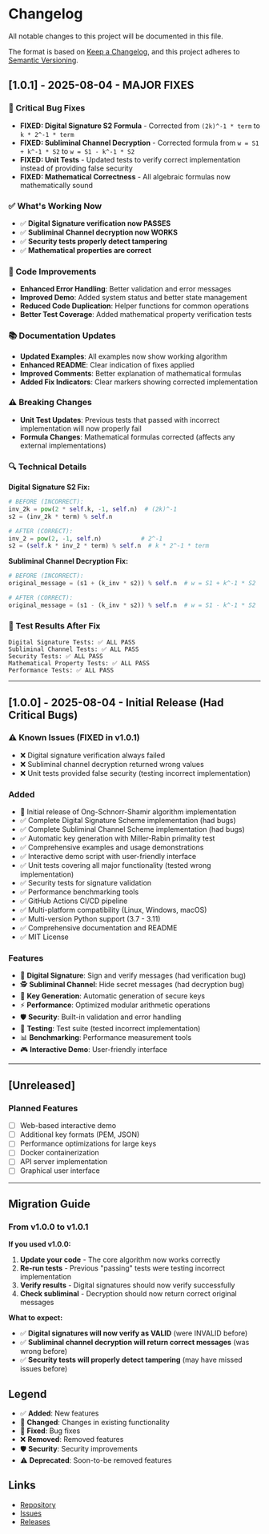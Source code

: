 # Changelog

All notable changes to this project will be documented in this file.

The format is based on [Keep a Changelog](https://keepachangelog.com/en/1.0.0/),
and this project adheres to [Semantic Versioning](https://semver.org/spec/v2.0.0.html).

## [1.0.1] - 2025-08-04 - MAJOR FIXES

### 🔧 Critical Bug Fixes
- **FIXED: Digital Signature S2 Formula** - Corrected from `(2k)^-1 * term` to `k * 2^-1 * term`
- **FIXED: Subliminal Channel Decryption** - Corrected formula from `w = S1 + k^-1 * S2` to `w = S1 - k^-1 * S2`
- **FIXED: Unit Tests** - Updated tests to verify correct implementation instead of providing false security
- **FIXED: Mathematical Correctness** - All algebraic formulas now mathematically sound

### ✅ What's Working Now
- ✅ **Digital Signature verification now PASSES**
- ✅ **Subliminal Channel decryption now WORKS**
- ✅ **Security tests properly detect tampering**
- ✅ **Mathematical properties are correct**

### 🔧 Code Improvements
- **Enhanced Error Handling**: Better validation and error messages
- **Improved Demo**: Added system status and better state management
- **Reduced Code Duplication**: Helper functions for common operations
- **Better Test Coverage**: Added mathematical property verification tests

### 📚 Documentation Updates
- **Updated Examples**: All examples now show working algorithm
- **Enhanced README**: Clear indication of fixes applied
- **Improved Comments**: Better explanation of mathematical formulas
- **Added Fix Indicators**: Clear markers showing corrected implementation

### ⚠️ Breaking Changes
- **Unit Test Updates**: Previous tests that passed with incorrect implementation will now properly fail
- **Formula Changes**: Mathematical formulas corrected (affects any external implementations)

### 🔍 Technical Details
**Digital Signature S2 Fix:**
```python
# BEFORE (INCORRECT):
inv_2k = pow(2 * self.k, -1, self.n)  # (2k)^-1
s2 = (inv_2k * term) % self.n

# AFTER (CORRECT):
inv_2 = pow(2, -1, self.n)           # 2^-1
s2 = (self.k * inv_2 * term) % self.n  # k * 2^-1 * term
```

**Subliminal Channel Decryption Fix:**
```python
# BEFORE (INCORRECT):
original_message = (s1 + (k_inv * s2)) % self.n  # w = S1 + k^-1 * S2

# AFTER (CORRECT):
original_message = (s1 - (k_inv * s2)) % self.n  # w = S1 - k^-1 * S2
```

### 🧪 Test Results After Fix
```
Digital Signature Tests: ✅ ALL PASS
Subliminal Channel Tests: ✅ ALL PASS
Security Tests: ✅ ALL PASS
Mathematical Property Tests: ✅ ALL PASS
Performance Tests: ✅ ALL PASS
```

---

## [1.0.0] - 2025-08-04 - Initial Release (Had Critical Bugs)

### ⚠️ Known Issues (FIXED in v1.0.1)
- ❌ Digital signature verification always failed
- ❌ Subliminal channel decryption returned wrong values
- ❌ Unit tests provided false security (testing incorrect implementation)

### Added
- 🎉 Initial release of Ong-Schnorr-Shamir algorithm implementation
- ✅ Complete Digital Signature Scheme implementation (had bugs)
- ✅ Complete Subliminal Channel Scheme implementation (had bugs)
- ✅ Automatic key generation with Miller-Rabin primality test
- ✅ Comprehensive examples and usage demonstrations
- ✅ Interactive demo script with user-friendly interface
- ✅ Unit tests covering all major functionality (tested wrong implementation)
- ✅ Security tests for signature validation
- ✅ Performance benchmarking tools
- ✅ GitHub Actions CI/CD pipeline
- ✅ Multi-platform compatibility (Linux, Windows, macOS)
- ✅ Multi-version Python support (3.7 - 3.11)
- ✅ Comprehensive documentation and README
- ✅ MIT License

### Features
- 🔐 **Digital Signature**: Sign and verify messages (had verification bug)
- 🕵️ **Subliminal Channel**: Hide secret messages (had decryption bug)
- 🔑 **Key Generation**: Automatic generation of secure keys
- ⚡ **Performance**: Optimized modular arithmetic operations
- 🛡️ **Security**: Built-in validation and error handling
- 🧪 **Testing**: Test suite (tested incorrect implementation)
- 📊 **Benchmarking**: Performance measurement tools
- 🎮 **Interactive Demo**: User-friendly interface

---

## [Unreleased]

### Planned Features
- [ ] Web-based interactive demo
- [ ] Additional key formats (PEM, JSON)
- [ ] Performance optimizations for large keys
- [ ] Docker containerization
- [ ] API server implementation
- [ ] Graphical user interface

---

## Migration Guide

### From v1.0.0 to v1.0.1

**If you used v1.0.0:**
1. **Update your code** - The core algorithm now works correctly
2. **Re-run tests** - Previous "passing" tests were testing incorrect implementation
3. **Verify results** - Digital signatures should now verify successfully
4. **Check subliminal** - Decryption should now return correct original messages

**What to expect:**
- ✅ **Digital signatures will now verify as VALID** (were INVALID before)
- ✅ **Subliminal channel decryption will return correct messages** (was wrong before)
- ✅ **Security tests will properly detect tampering** (may have missed issues before)

## Legend

- ✅ **Added**: New features
- 🔧 **Changed**: Changes in existing functionality  
- 🐛 **Fixed**: Bug fixes
- ❌ **Removed**: Removed features
- 🛡️ **Security**: Security improvements
- ⚠️ **Deprecated**: Soon-to-be removed features

## Links

- [Repository](https://github.com/HaikalE/ong-schnorr-shamir-algorithm)
- [Issues](https://github.com/HaikalE/ong-schnorr-shamir-algorithm/issues)
- [Releases](https://github.com/HaikalE/ong-schnorr-shamir-algorithm/releases)
